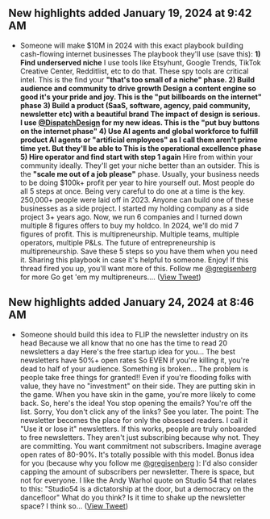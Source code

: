 ## New highlights added January 19, 2024 at 9:42 AM
- Someone will make $10M in 2024 with this exact playbook building cash-flowing internet businesses
  The playbook they'll use (save this):
  **1) Find underserved niche**
  I use tools like Etsyhunt, Google Trends, TikTok Creative Center, Redditlist, etc to do that. These spy tools are critical intel.
  This is the find your **"that's too small of a niche" **phase.
  **2) Build audience and community to drive growth**
  Design a content engine so good it's your pride and joy.
  This is the **"put billboards on the internet"** phase
  **3) Build a product (SaaS, software, agency, paid community, newsletter etc) with a beautiful brand**
  The impact of design is serious. I use <a href="https://twitter.com/DispatchDesign">@DispatchDesign</a> for my new ideas.
  This is the **"put buy buttons on the internet phase"**
  **4) Use AI agents and global workforce to fulfill product**
  AI agents or "artificial employees" as I call them aren't prime time yet. But they'll be able to 
  This is t**he operational excellence phase**
  **5) Hire operator and find start with step 1 again**
  Hire from within your community ideally. They'll get your niche better than an outsider.
  This is the **"scale me out of a job please"** phase.
  Usually, your business needs to be doing $100k+ profit per year to hire yourself out. 
  Most people do all 5 steps at once. 
  Being very careful to do one at a time is the key.
  250,000+ people were laid off in 2023. Anyone can build one of these businesses as a side project.
  I started my holding company as a side project 3+ years ago. 
  Now, we run 6 companies and I turned down multiple 8 figures offers to buy my holdco. In 2024, we'll do mid 7 figures of profit.
  This is multipreneurship. Multiple teams, multiple operators, multiple P&Ls.
  The future of entrepreneurship is multipreneurship.
  Save these 5 steps so you have them when you need it.
  Sharing this playbook in case it's helpful to someone.
  Enjoy!
  If this thread fired you up, you'll want more of this. Follow me <a href="https://twitter.com/gregisenberg">@gregisenberg</a> for more
  Go get 'em my multipreneurs.... ([View Tweet](https://twitter.com/gregisenberg/status/1732214421622046926))
## New highlights added January 24, 2024 at 8:46 AM
- Someone should build this idea to FLIP the newsletter industry on its head
  Because we all know that no one has the time to read 20 newsletters a day
  Here's the free startup idea for you...
  The best newsletters have 50%+ open rates
  So EVEN if you're killing it, you're dead to half of your audience.
  Something is broken...
  The problem is people take free things for granted!!
  Even if you're flooding folks with value, they have no "investment" on their side.
  They are putting skin in the game. When you have skin in the game, you're more likely to come back.
  So, here's the idea!
  You stop opening the emails? You're off the list. Sorry, 
  You don't click any of the links? See you later.
  The point:
  The newsletter becomes the place for only the obsessed readers.
  I call it "Use it or lose it" newsletters.
  If this works, people are truly onboarded to free newsletters. They aren't just subscribing because why not. They are committing.
  You want commitment not subscribers.
  Imagine average open rates of 80-90%. It's totally possible with this model.
  Bonus idea for you (because why you follow me <a href="https://twitter.com/gregisenberg">@gregisenberg</a> ):
  I'd also consider capping the amount of subscribers per newsletter. 
  There is space, but not for everyone.
  I like the Andy Warhol quote on Studio 54 that relates to this:
  "Studio54 is a dictatorship at the door, but a democracy on the dancefloor"
  What do you think?
  Is it time to shake up the newsletter space?
  I think so... ([View Tweet](https://twitter.com/gregisenberg/status/1750155311044788359))

